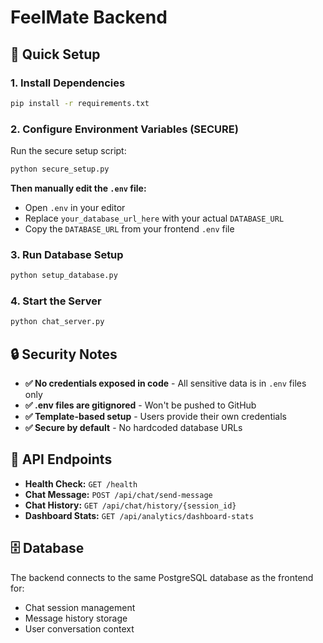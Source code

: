 # FeelMate Backend

## 🚀 Quick Setup

### 1. Install Dependencies
```bash
pip install -r requirements.txt
```

### 2. Configure Environment Variables (SECURE)
Run the secure setup script:
```bash
python secure_setup.py
```

**Then manually edit the `.env` file:**
- Open `.env` in your editor
- Replace `your_database_url_here` with your actual `DATABASE_URL`
- Copy the `DATABASE_URL` from your frontend `.env` file

### 3. Run Database Setup
```bash
python setup_database.py
```

### 4. Start the Server
```bash
python chat_server.py
```

## 🔒 Security Notes

- **✅ No credentials exposed in code** - All sensitive data is in `.env` files only
- **✅ .env files are gitignored** - Won't be pushed to GitHub
- **✅ Template-based setup** - Users provide their own credentials
- **✅ Secure by default** - No hardcoded database URLs

## 📡 API Endpoints

- **Health Check:** `GET /health`
- **Chat Message:** `POST /api/chat/send-message`
- **Chat History:** `GET /api/chat/history/{session_id}`
- **Dashboard Stats:** `GET /api/analytics/dashboard-stats`

## 🗄️ Database

The backend connects to the same PostgreSQL database as the frontend for:
- Chat session management
- Message history storage
- User conversation context
